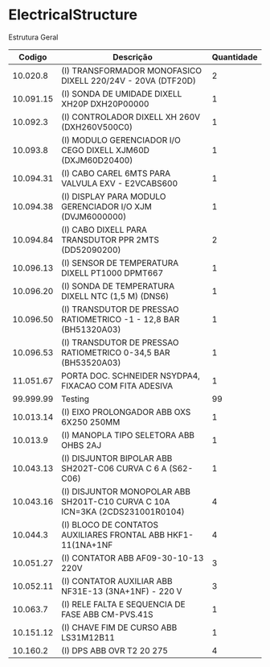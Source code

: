 # ElectricalStructure
Estrutura Geral

|Codigo|Descrição|Quantidade|
|-------|-------|--------|
|10.020.8|(I) TRANSFORMADOR MONOFASICO DIXELL  220/24V - 20VA (DTF20D)|2|
|10.091.15|(I) SONDA DE UMIDADE DIXELL XH20P DXH20P00000|1|
|10.092.3|(I) CONTROLADOR DIXELL XH 260V (DXH260V500C0)|1|
|10.093.8|(I) MODULO GERENCIADOR I/O CEGO DIXELL XJM60D (DXJM60D20400)|1|
|10.094.31|(I) CABO CAREL 6MTS PARA VALVULA EXV - E2VCABS600|1|
|10.094.38|(I) DISPLAY PARA MODULO GERENCIADOR I/O XJM (DVJM6000000)|1|
|10.094.84|(I) CABO DIXELL PARA TRANSDUTOR PPR 2MTS (DD52090200)|2|
|10.096.13|(I) SENSOR DE TEMPERATURA DIXELL PT1000 DPMT667|1|
|10.096.20|(I) SONDA DE TEMPERATURA DIXELL NTC (1,5 M) (DNS6)|1|
|10.096.50|(I) TRANSDUTOR DE PRESSAO RATIOMETRICO -1 - 12,8 BAR (BH51320A03)|1|
|10.096.53|(I) TRANSDUTOR DE PRESSAO RATIOMETRICO 0-34,5 BAR (BH53520A03)|1|
|11.051.67|PORTA DOC. SCHNEIDER NSYDPA4, FIXACAO COM FITA ADESIVA|1|
|99.999.99|Testing|99|
|10.013.14|(I) EIXO PROLONGADOR ABB OXS 6X250 250MM|1|
|10.013.9|(I) MANOPLA TIPO SELETORA ABB OHBS 2AJ|1|
|10.043.13|(I) DISJUNTOR BIPOLAR ABB SH202T-C06 CURVA C 6 A (S62-C06)|1|
|10.043.16|(I) DISJUNTOR MONOPOLAR ABB SH201T-C10 CURVA C 10A ICN=3KA (2CDS231001R0104)|4|
|10.044.3|(I) BLOCO DE CONTATOS AUXILIARES FRONTAL ABB HKF1-11(1NA+1NF|4|
|10.051.27|(I) CONTATOR ABB AF09-30-10-13 220V|3|
|10.052.11|(I) CONTATOR AUXILIAR ABB NF31E-13 (3NA+1NF) - 220 V|3|
|10.063.7|(I) RELE FALTA E SEQUENCIA DE FASE ABB CM-PVS.41S|1|
|10.151.12|(I) CHAVE FIM DE CURSO ABB LS31M12B11|1|
|10.160.2|(I) DPS ABB OVR T2   20    275|4|
